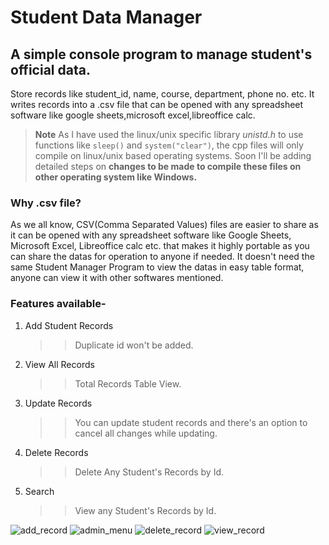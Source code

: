 # Student Data Manager

## A simple console program to manage student's official data.

Store records like student_id, name, course, department, phone no. etc.
It writes records into a .csv file that can be opened with any spreadsheet software like google sheets,microsoft excel,libreoffice calc.

>**Note**
> As I have used the linux/unix specific library *unistd.h* to use functions like `sleep()` and `system("clear")`, the cpp files will  only compile on linux/unix based operating systems. Soon I'll be adding detailed steps on **changes to be made to compile these files on other operating system like Windows.**

### Why .csv file?
As we all know, CSV(Comma Separated Values) files are easier to share as it can be opened with any spreadsheet software like Google Sheets, Microsoft Excel, Libreoffice calc etc. that makes it highly portable as you can share the datas for operation to anyone if needed. It doesn't need the same Student Manager Program to view the datas in easy table format, anyone can view it with other softwares mentioned. 

### Features available-
1. Add Student Records
   >> Duplicate id won't be added.
1. View All Records
   >> Total Records Table View.
1. Update Records
   >> You can update student records and there's an option to cancel all changes while updating.
1. Delete Records
   >> Delete Any Student's Records by Id.
1. Search
   >> View any  Student's Records by Id.

![add_record](https://github.com/raza-m01/student-Data-Manager/assets/113848902/98769c2e-10c7-488f-a3c2-11d91f14b496)
![admin_menu](https://github.com/raza-m01/student-Data-Manager/assets/113848902/c2823ca7-71fc-4e3a-8275-9dbac4a06172)
![delete_record](https://github.com/raza-m01/student-Data-Manager/assets/113848902/e68f7b3c-f124-4192-b9c8-61cc3ce16f7b)
![view_record](https://github.com/raza-m01/student-Data-Manager/assets/113848902/1313a3f2-a4d7-46b6-a9af-2582548ca12b)
